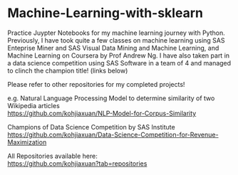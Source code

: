 # Machine-Learning-with-sklearn
Practice Juypter Notebooks for my machine learning journey with Python. Previously, I have took quite a few classes on machine learning using SAS Enteprise Miner and SAS Visual Data Mining and Machine Learning, and Machine Learning on Coursera by Prof Andrew Ng. I have also taken part in a data science competition using SAS Software in a team of 4 and managed to clinch the champion title! (links below)

Please refer to other repositories for my completed projects!

e.g. Natural Language Processing Model to determine similarity of two Wikipedia articles <br>
https://github.com/kohjiaxuan/NLP-Model-for-Corpus-Similarity

Champions of Data Science Competition by SAS Institute <br>
https://github.com/kohjiaxuan/Data-Science-Competition-for-Revenue-Maximization

All Repositories available here: <br>
https://github.com/kohjiaxuan?tab=repositories
